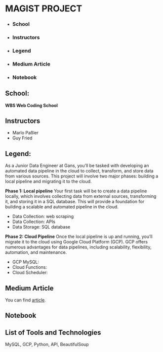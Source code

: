 # MAGIST PROJECT

* ### School
* ### Instructors
* ### Legend
* ### Medium Article
* ### Notebook


## School:
    
__WBS Web Coding School__

## Instructors
* Marlo Paßler
* Guy Fried


## Legend:
As a Junior Data Engineer at Gans, you’ll be tasked with developing an automated data pipeline in the cloud to collect, transform, and store data from various sources. This project will involve two major phases: building a local pipeline and migrating it to the cloud.

__Phase 1: Local pipeline__
Your first task will be to create a data pipeline locally, which involves collecting data from external sources, transforming it, and storing it in a SQL database. This will provide a foundation for building a scalable and automated pipeline in the cloud.
* Data Collection: web scraping
* Data Collection: APIs
* Data Storage: SQL database

__Phase 2: Cloud Pipeline__
Once the local pipeline is up and running, you’ll migrate it to the cloud using Google Cloud Platform (GCP). GCP offers numerous advantages for data pipelines, including scalability, flexibility, automation, and maintenance.
* GCP MySQL:
* Cloud Functions:
* Cloud Scheduler:

## Medium Article
You can find [article](https://medium.com/@andrii.mekhanich/%D0%BC%D1%96%D0%B9-etl-%D0%BA%D0%BE%D0%BD%D0%B2%D0%B5%D1%94%D1%80-%D1%82%D0%B0-%D1%94%D0%B4%D0%B8%D0%BD%D0%B8%D0%B9-%D0%BF%D1%80%D0%BE%D1%81%D1%82%D1%96%D1%80-%D1%8F%D0%BA%D0%B8%D0%B9-%D0%BC%D0%B5%D0%BD%D0%B5-%D0%BC%D0%B0%D0%BB%D0%BE-%D0%BD%D0%B5-%D0%B7%D0%BB%D0%B0%D0%BC%D0%B0%D0%B2-79b8de3521e6).

## Notebook


## List of Tools and Technologies
MySQL, GCP, Python, API, BeautifulSoup



